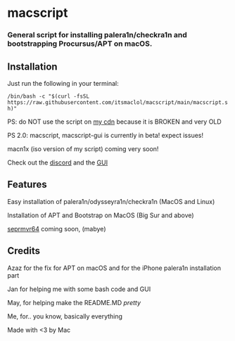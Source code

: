 


<h1 align="left">macscript</h1>
<h3 align="left">General script for installing palera1n/checkra1n and bootstrapping Procursus/APT on macOS.</h3>

## Installation

Just run the following in your terminal:

`/bin/bash -c "$(curl -fsSL https://raw.githubusercontent.com/itsmaclol/macscript/main/macscript.sh)"`

PS: do NOT use the script on [my cdn](https://cdn.planks.ml/scripts) because it is BROKEN and very OLD

PS 2.0: macscript, macscript-gui is currently in beta! expect issues!

macn1x (iso version of my script) coming very soon!

Check out the [discord](https://discord.gg/4nAfQthY6h)
and the [GUI](https://github.com/itsmaclol/macscript-gui)

## Features
Easy installation of palera1n/odysseyra1n/checkra1n (MacOS and Linux)

Installation of APT and Bootstrap on MacOS (Big Sur and above)

[seprmvr64](github.com/mineek/seprmvr64) coming soon, (mabye)

## Credits
Azaz for the fix for APT on macOS and for the iPhone palera1n installation part

Jan for helping me with some bash code and GUI

May, for helping make the README.MD *pretty*

Me, for.. you know, basically everything

Made with <3 by Mac
